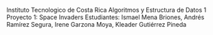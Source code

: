 Instituto Tecnologico de Costa Rica 
Algoritmos y Estructura de Datos 1
Proyecto 1: Space Invaders 
Estudiantes: Ismael Mena Briones, Andrés Ramírez Segura, Irene Garzona Moya, Kleader Gutiérrez Pineda 
